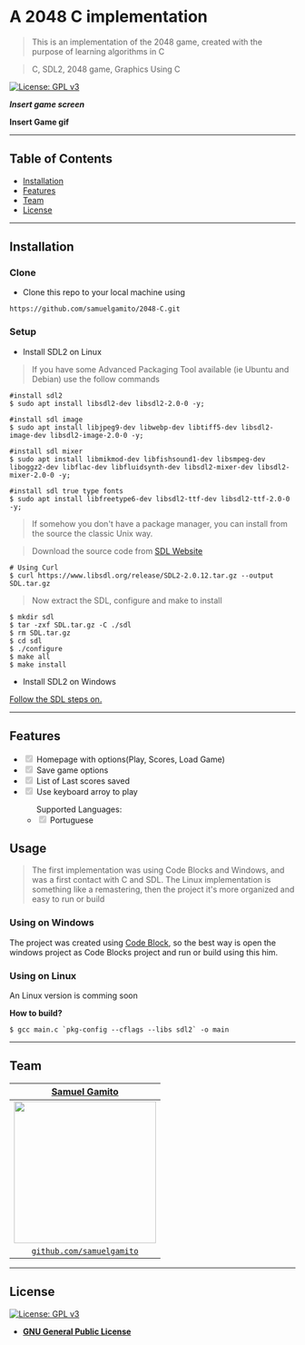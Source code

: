 # A 2048 C implementation

> This is an implementation of the 2048 game, created with the purpose of learning algorithms in C

> C, SDL2, 2048 game, Graphics Using C

[![License: GPL v3](https://img.shields.io/badge/License-GPL%20v3-blue.svg)](http://www.gnu.org/licenses/gpl-3.0)


***Insert game screen***

**Insert Game gif**

---

## Table of Contents

- [Installation](#installation)
- [Features](#features)
- [Team](#team)
- [License](#license)


---

## Installation

### Clone

- Clone this repo to your local machine using 

`https://github.com/samuelgamito/2048-C.git`

### Setup

- Install SDL2 on Linux

> If you have some Advanced Packaging Tool available (ie Ubuntu and Debian) use the follow commands

```shell
#install sdl2
$ sudo apt install libsdl2-dev libsdl2-2.0-0 -y;

#install sdl image
$ sudo apt install libjpeg9-dev libwebp-dev libtiff5-dev libsdl2-image-dev libsdl2-image-2.0-0 -y;

#install sdl mixer
$ sudo apt install libmikmod-dev libfishsound1-dev libsmpeg-dev liboggz2-dev libflac-dev libfluidsynth-dev libsdl2-mixer-dev libsdl2-mixer-2.0-0 -y;

#install sdl true type fonts
$ sudo apt install libfreetype6-dev libsdl2-ttf-dev libsdl2-ttf-2.0-0 -y;
```

> If somehow you don't have a package manager, you can install from the source the classic Unix way.

> Download the source code from [SDL Website](https://www.libsdl.org/download-2.0.php#source)

```shell
# Using Curl
$ curl https://www.libsdl.org/release/SDL2-2.0.12.tar.gz --output SDL.tar.gz
```
> Now extract the SDL, configure and make to install 
```shell
$ mkdir sdl
$ tar -zxf SDL.tar.gz -C ./sdl
$ rm SDL.tar.gz
$ cd sdl
$ ./configure
$ make all
$ make install
```

- Install SDL2 on Windows

<a href="https://www.libsdl.org/download-2.0.php#source" target="_blank">Follow the SDL steps on.</a>

---

## Features
<ul>
<li><input checked="" disabled="" type="checkbox"> Homepage with options(Play, Scores, Load Game)</li>
<li><input checked="" disabled="" type="checkbox"> Save game options </li>
<li><input checked="" disabled="" type="checkbox"> List of Last scores saved </li>
<li><input checked="" disabled="" type="checkbox"> Use keyboard arroy to play</li>
<ul>
Supported Languages:
<li><input checked="" disabled="" type="checkbox"> Portuguese </li>
</ul>
</ul>

## Usage
> The first implementation was using Code Blocks and Windows, and was a first contact with C and SDL. The Linux implementation is something like a remastering,  then the project it's more organized and easy to run or build
### Using on Windows

The project was created using [Code Block](http://www.codeblocks.org/), so the best way is open the windows project as Code Blocks project and run or build using this him.

### Using on Linux

An Linux version is comming soon

**How to build?**

```shell
$ gcc main.c `pkg-config --cflags --libs sdl2` -o main
```

---

## Team

> 
| <a href="https://github.com/samuelgamito" target="_blank">**Samuel Gamito**</a> |
| :---: |
| [<img src="https://avatars2.githubusercontent.com/u/12644639?s=460&u=4a0475c4309b27a91bb87f3adb13745ea76a917e" width="250">](https://github.com/samuelgamito)  |
| <a href="https://github.com/samuelgamito" target="_blank">`github.com/samuelgamito`</a> |

---

## License

[![License: GPL v3](https://img.shields.io/badge/License-GPL%20v3-blue.svg)](http://www.gnu.org/licenses/gpl-3.0)

- **[GNU General Public License](http://www.gnu.org/licenses/gpl-3.0)**
